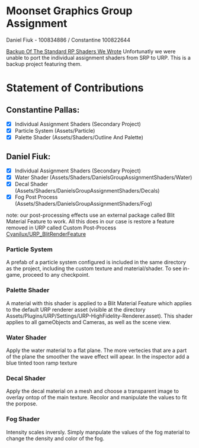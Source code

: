 # Moonset Graphics Group Assignment
 Daniel Fiuk - 100834886 / Constantine 100822644

[Backup Of The Standard RP Shaders We Wrote](https://github.com/ShockWaveGamer/Group-Assignment-Back-Up.git)
Unfortunatly we were unable to port the individual assignment shaders from SRP to URP. This is a backup project featuring them.

# Statement of Contributions
## Constantine Pallas:
- [x] Individual Assignment Shaders (Secondary Project)
- [x] Particle System (Assets/Particle)
- [x] Palette Shader (Assets/Shaders/Outline And Palette)
## Daniel Fiuk:
- [x] Individual Assignment Shaders (Secondary Project)
- [x] Water Shader (Assets/Shaders/DanielsGroupAssignmentShaders/Water)
- [x] Decal Shader  (Assets/Shaders/DanielsGroupAssignmentShaders/Decals)
- [x] Fog Post Process (Assets/Shaders/DanielsGroupAssignmentShaders/Fog)

note: our post-processing effects use an external package called Blit Material Feature to work. All this does in our case is restore a feature removed in URP called Custom Post-Process [Cyanilux/URP_BlitRenderFeature](https://github.com/Cyanilux/URP_BlitRenderFeature)

### Particle System

 A prefab of a particle system configured is included in the same directory as the project, including the custom texture and material/shader. To see in-game, proceed to any checkpoint.
 
### Palette Shader
 
 A material with this shader is applied to a Blit Material Feature which applies to the default URP renderer asset (visible at  the directory Assets/Plugins/URP/Settings/URP-HighFidelity-Renderer.asset). This shader applies to all gameObjects and Cameras, as well as the scene view.
 
### Water Shader
 
 Apply the water material to a flat plane. The more vertecies that are a part of the plane the smoother the wave effect will apear. In the inspector add a blue tinted toon ramp texture 
 
### Decal Shader
 
 Apply the decal material on a mesh and choose a transparent image to overlay ontop of the main texture. Recolor and manipulate the values to fit the porpose.
 
### Fog Shader
 
 Intensity scales inversly. Simply manpulate the values of the fog material to change the density and color of the fog.
